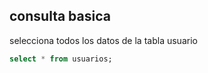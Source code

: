 ## consulta basica

selecciona todos los datos de la tabla usuario
```SQL
select * from usuarios;
```
